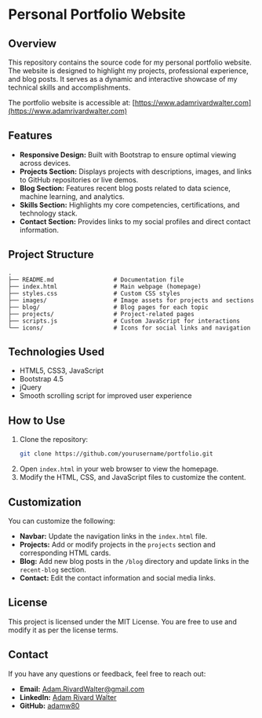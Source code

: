 # Personal Portfolio Website

## Overview
This repository contains the source code for my personal portfolio website. The website is designed to highlight my projects, professional experience, and blog posts. It serves as a dynamic and interactive showcase of my technical skills and accomplishments.

The portfolio website is accessible at: [https://www.adamrivardwalter.com](https://www.adamrivardwalter.com)

## Features
- **Responsive Design:** Built with Bootstrap to ensure optimal viewing across devices.
- **Projects Section:** Displays projects with descriptions, images, and links to GitHub repositories or live demos.
- **Blog Section:** Features recent blog posts related to data science, machine learning, and analytics.
- **Skills Section:** Highlights my core competencies, certifications, and technology stack.
- **Contact Section:** Provides links to my social profiles and direct contact information.

## Project Structure
```
.
├── README.md                 # Documentation file
├── index.html                # Main webpage (homepage)
├── styles.css                # Custom CSS styles
├── images/                   # Image assets for projects and sections
├── blog/                     # Blog pages for each topic
├── projects/                 # Project-related pages
├── scripts.js                # Custom JavaScript for interactions
└── icons/                    # Icons for social links and navigation
```

## Technologies Used
- HTML5, CSS3, JavaScript
- Bootstrap 4.5
- jQuery
- Smooth scrolling script for improved user experience

## How to Use
1. Clone the repository:
    ```bash
    git clone https://github.com/yourusername/portfolio.git
    ```
2. Open `index.html` in your web browser to view the homepage.
3. Modify the HTML, CSS, and JavaScript files to customize the content.

## Customization
You can customize the following:
- **Navbar:** Update the navigation links in the `index.html` file.
- **Projects:** Add or modify projects in the `projects` section and corresponding HTML cards.
- **Blog:** Add new blog posts in the `/blog` directory and update links in the `recent-blog` section.
- **Contact:** Edit the contact information and social media links.

## License
This project is licensed under the MIT License. You are free to use and modify it as per the license terms.

## Contact
If you have any questions or feedback, feel free to reach out:
- **Email:** Adam.RivardWalter@gmail.com  
- **LinkedIn:** [Adam Rivard Walter](https://linkedin.com/in/adam-rivard-walter)  
- **GitHub:** [adamw80](https://github.com/adamw80)

